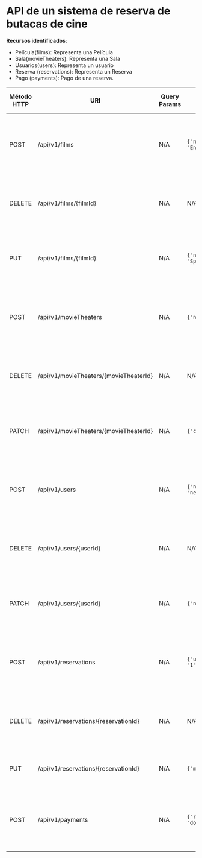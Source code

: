 # API de un sistema de reserva de butacas de cine



**Recursos identificados**:

- Película(films): Representa una Película
- Sala(movieTheaters): Representa una Sala
- Usuarios(users): Representa un usuario
- Reserva (reservations): Representa un Reserva
- Pago (payments): Pago de una reserva.

| Método HTTP | URI                             | Query Params  | Cuerpo de la Petición       | Cuerpo de la Respuesta                                               | Códigos de Respuesta                                    |
|-------------|---------------------------------|---------------|------------------------------------------|-----------------------------------------------------------------------|---------------------------------------------------------|
| POST        | /api/v1/films                | N/A           | `{"name": "Matrix","country": "USA","language": "English"}` | `{"id": 1,"name": "Matrix","country": "USA","language": "English"}`                                    | 201 Created<br/>400 Bad Request<br/>500 Internal Server Error |
| DELETE        | /api/v1/films/{filmId}                | N/A           | N/A                  | `{"id": 1,"name": "Matrix","country": "USA","language": "English"}`                                    | 200 Ok<br/>400 Bad Request<br/>500 Internal Server Error |
| PUT        | /api/v1/films/{filmId}                | N/A           | `{"name": "Matrix revolution","country": "Spain","language": "Spanish"}`                    | `{"id": 1,"name": "Matrix revolution","country": "Spain","language": "Spanish"}`                                    | 200 Ok<br/>400 Bad Request<br/>500 Internal Server Error |
| POST        | /api/v1/movieTheaters                | N/A           | `{"name": "Andromeda","capacity": 100}`| `{"id": 1,"name": "Andromeda","capacity": 100}`                                    | 201 Created<br/>400 Bad Request<br/>500 Internal Server Error |
| DELETE        | /api/v1/movieTheaters/{movieTheaterId}                | N/A           | N/A                    | `{"id": 1,"name": "Andromeda","capacity": 100}`                                    | 200 Ok<br/>400 Bad Request<br/>500 Internal Server Error |
| PATCH        | /api/v1/movieTheaters/{movieTheaterId}                | N/A           | `{"capacity": 150}` | `{"id": 1, "name": "Andromeda","capacity": 150}`                                    | 200 Ok<br/>400 Bad Request<br/>500 Internal Server Error |
| POST        | /api/v1/users                | N/A           | `{"name": "juan","lastname": "aguilar","userName": "neoaguil17"}`| `{"id" : 1,"name": "juan","lastname": "aguilar","userName": "neoaguil17"}`                                    | 201 Created<br/>400 Bad Request<br/>500 Internal Server Error |
| DELETE        | /api/v1/users/{userId}                | N/A           | N/A                    | `{"id" : 1,"name": "juan","lastname": "aguilar","userName": "neoaguil17"}`                                    | 200 Ok<br/>404 Not Found<br/>500 Internal Server Error |
| PATCH        | /api/v1/users/{userId}                | N/A           | `{"name": "alex"}`                    | `{"id" : 1,"name": "alex","lastname": "aguilar","userName": "neoaguil17"}`  | 200 Ok<br/>400 Bad Request<br/>500 Internal Server Error |
| POST        | /api/v1/reservations                | N/A           | `{"userId": "1","movieTheaters":1,"day":"Monday","time":"15:00"}`| `{"id" : 1,"userId": "1","movieTheaters":1,"day":"Monday","time":"15:00"}`                                    | 201 Created<br/>400 Bad Request<br/>500 Internal Server Error |
| DELETE        | /api/v1/reservations/{reservationId}                | N/A           | N/A | `{"id" : 1,"userId": "1","movieTheaters":1,"day":"Monday","time":"15:00"}`                                    | 200 Ok<br/>404 Not Found<br/>500 Internal Server Error |
| PUT        | /api/v1/reservations/{reservationId}                 | N/A           | `{"movieTheaters":2,"day":"Sunday","time":"16:00"}`                    | `{"id" : 1,"userId": 1,"movieTheaters":2,"day": "Sunday","time":"16:00"}`                                    | 200 Ok<br/>400 Bad Request<br/>500 Internal
| POST        | /api/v1/payments                | N/A           | `{"reservationId": "1","cost": 2000,"currency": "dollars"}`                    | `{"id": "1","reservationId": "1","cost": 2000,"currency": "dollars"}`                                    | 201 Created<br/>400 Bad Request<br/>500 Internal Server Error |